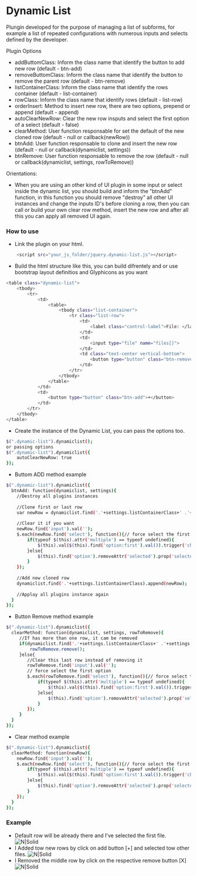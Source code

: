 # Dynamic List

Plungin developed for the purpose of managing a list of subforms, for example a list of repeated configurations with numerous inputs and selects defined by the developer.

Plugin Options
  - addButtomClass: Inform the class name that identify the button to add new row (default - btn-add)
  - removeButtomClass: Inform the class name that identify the button to remove the parent row (default - btn-remove)
  - listContainerClass: Inform the class name that identify the rows container (default - list-container)
  - rowClass: Inform the class name that identify rows (default - list-row)
  - orderInsert: Method to insert new row, there are two options, prepend or append (default - append)
  - autoClearNewRow: Clear the new row insputs and select the first option of a select (default - false)
  - clearMethod: User function responsable for set the default of the new cloned row (default - null or callback(newRow))
  - btnAdd: User function responsable to clone and insert the new row (default - null or callback(dynamiclist, settings))
  - btnRemove: User function responsable to remove the row (default - null or callback(dynamiclist, settings, rowToRemove))

Orientations:
  - When you are using an other kind of UI plugin in some input or select inside the dynamic list, you should build and inform the "btnAdd"  function, in this function you should remove "destroy" all other UI instances and change the inputs ID's before cloning a row, then you can call or build your own clear row method, insert the new row and after all this you can apply all removed UI again.

### How to use
 - Link the plugin on your html.
```sh
    <script src="your_js_folder/jquery.dynamic-list.js"></script>
```
 - Build the html structure like this, you can build difrentely and or use bootstrap layout definitios and Glyphicons as you want
```sh
<table class="dynamic-list">
    <tbody>
        <tr>
        	<td>
        		<table>
        			<tbody class="list-container">
        			    <tr class="list-row">
        				    <td>
        					    <label class="control-label">File: </label>
        				    </td>
            				<td>
            					<input type="file" name="files[]">
            				</td>
        				    <td class="text-center vertical-bottom">
        					    <button type="button" class="btn-remove">X</button>
        				    </td>
        			    </tr>
        		    </tbody>
        		</table>
        	</td>
        	<td>
        		<button type="button" class="btn-add">+</button>
        	</td>
        </tr>
    </tbody>
</table>
```
 - Create the instance of the Dynamic List, you can pass the options too.
```sh
$(".dynamic-list").dynamiclist();
or passing options
$(".dynamic-list").dynamiclist({
    autoClearNewRow: true
});
```
 - Buttom ADD method example
```sh
$(".dynamic-list").dynamiclist({
  btnAdd: function(dynamiclist, settings){
    //Destroy all plugins instances
    
    //Clone first or last row
    var newRow = dynamiclist.find('.'+settings.listContainerClass+' .'+settings.rowClass+':first').clone(true, true);
    
    //Clear it if you want
    newRow.find('input').val('');
    $.each(newRow.find('select'), function(){// force select the first option
        if(typeof $(this).attr('multiple') == typeof undefined){
            $(this).val($(this).find('option:first').val()).trigger('change');
        }else{
            $(this).find('option').removeAttr('selected').prop('selected',false);
        }
    });
    
    //Add new cloned row
    dynamiclist.find('.'+settings.listContainerClass).append(newRow);
    
    //Applay all plugins instance again
  }
});
```
 - Button Remove method example
```sh
$(".dynamic-list").dynamiclist({
  clearMethod: function(dynamiclist, settings, rowToRemove){
     //If has more than one row, it cam be removed
     if(dynamiclist.find('.'+settings.listContainerClass+' .'+settings.rowClass).length > 1){ 
         rowToRemove.remove();
     }else{
        //Clear this last row instead of removing it
        rowToRemove.find('input').val('');
        // force select the first option
        $.each(rowToRemove.find('select'), function(){// force select the first option
            if(typeof $(this).attr('multiple') == typeof undefined){
                $(this).val($(this).find('option:first').val()).trigger('change');
            }else{
                $(this).find('option').removeAttr('selected').prop('selected',false);
            }
        });
     }
  }
});
```

 - Clear method example
```sh
$(".dynamic-list").dynamiclist({
  clearMethod: function(newRow){
    newRow.find('input').val('');
    $.each(newRow.find('select'), function(){// force select the first option
        if(typeof $(this).attr('multiple') == typeof undefined){
            $(this).val($(this).find('option:first').val()).trigger('change');
        }else{
            $(this).find('option').removeAttr('selected').prop('selected',false);
        }
    });
  }
});
```

### Example

 - Default row will be already there and I've selected the first file.
![N|Solid](http://imageshack.com/a/img922/4738/pa5m1C.png)
 - I Added tow new rows by click on add button [+] and selected tow other files.
![N|Solid](http://imageshack.com/a/img921/1807/oda5qp.png)
 - I Removed the middle row by click on the respective remove button [X]
![N|Solid](http://imageshack.com/a/img922/7136/1oFnMM.png)
